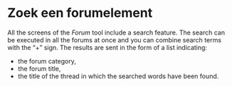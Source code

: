 # Zoek een forumelement

All the screens of the _Forum_ tool include a search feature. The search can be executed in all the forums at once and you can combine search terms with the “+” sign. The results are sent in the form of a list indicating:

* the forum category,
* the forum title,
* the title of the thread in which the searched words have been found.

